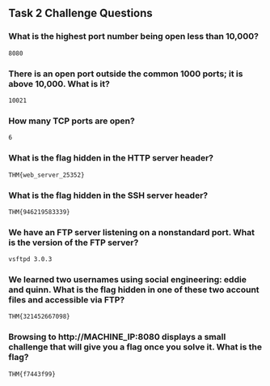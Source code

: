 ## Task 2  Challenge Questions

### What is the highest port number being open less than 10,000?
    8080

### There is an open port outside the common 1000 ports; it is above 10,000. What is it?
    10021

### How many TCP ports are open?
    6

### What is the flag hidden in the HTTP server header?
    THM{web_server_25352}

### What is the flag hidden in the SSH server header?
    THM{946219583339}

### We have an FTP server listening on a nonstandard port. What is the version of the FTP server?
    vsftpd 3.0.3

### We learned two usernames using social engineering: eddie and quinn. What is the flag hidden in one of these two account files and accessible via FTP?
    THM{321452667098}

### Browsing to http://MACHINE_IP:8080 displays a small challenge that will give you a flag once you solve it. What is the flag?
    THM{f7443f99}

